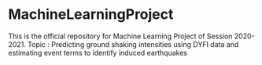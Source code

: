 # MachineLearningProject
This is the official repository for Machine Learning Project of Session 2020-2021.
Topic : Predicting ground shaking intensities using DYFI data and estimating event
terms to identify induced earthquakes
